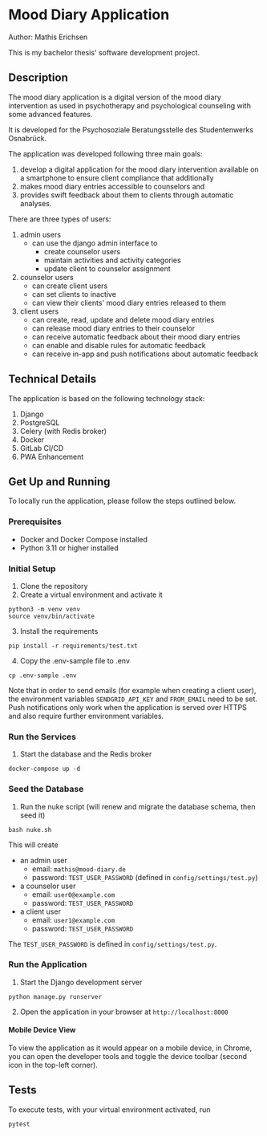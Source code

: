 # Mood Diary Application
Author: Mathis Erichsen

This is my bachelor thesis' software development project.

## Description

The mood diary application is a digital version of the mood diary intervention as used in psychotherapy and psychological counseling with some advanced features.

It is developed for the Psychosoziale Beratungsstelle des Studentenwerks Osnabrück.

The application was developed following three main goals:
1. develop a digital application for the mood diary intervention available on a smartphone to ensure client compliance that additionally
2. makes mood diary entries accessible to counselors and
3. provides swift feedback about them to clients through automatic analyses.

There are three types of users:
1. admin users
   - can use the django admin interface to
     - create counselor users
     - maintain activities and activity categories
     - update client to counselor assignment
2. counselor users
    - can create client users
    - can set clients to inactive
    - can view their clients' mood diary entries released to them
3. client users
    - can create, read, update and delete mood diary entries
    - can release mood diary entries to their counselor
    - can receive automatic feedback about their mood diary entries
    - can enable and disable rules for automatic feedback
    - can receive in-app and push notifications about automatic feedback

## Technical Details
The application is based on the following technology stack:
1. Django
2. PostgreSQL
3. Celery (with Redis broker)
4. Docker
5. GitLab CI/CD
6. PWA Enhancement

## Get Up and Running
To locally run the application, please follow the steps outlined below.

### Prerequisites
- Docker and Docker Compose installed
- Python 3.11 or higher installed

### Initial Setup
1. Clone the repository
2. Create a virtual environment and activate it
```shell
python3 -m venv venv
source venv/bin/activate
```
3. Install the requirements
```shell
pip install -r requirements/test.txt
```
4. Copy the .env-sample file to .env
```shell
cp .env-sample .env
```
Note that in order to send emails (for example when creating a client user), the environment variables `SENDGRID_API_KEY` and `FROM_EMAIL` need to be set.
Push notifications only work when the application is served over HTTPS and also require further environment variables.

### Run the Services
1. Start the database and the Redis broker
```shell
docker-compose up -d
```

### Seed the Database
1. Run the nuke script (will renew and migrate the database schema, then seed it)
```shell
bash nuke.sh
```
This will create
- an admin user
  - email: `mathis@mood-diary.de`
  - password: `TEST_USER_PASSWORD` (defined in `config/settings/test.py`)
- a counselor user
  - email: `user0@example.com`
  - password: `TEST_USER_PASSWORD`
- a client user
  - email: `user1@example.com`
  - password: `TEST_USER_PASSWORD`

The `TEST_USER_PASSWORD` is defined in `config/settings/test.py`.

### Run the Application
1. Start the Django development server
```shell
python manage.py runserver
```
2. Open the application in your browser at `http://localhost:8000`

#### Mobile Device View
To view the application as it would appear on a mobile device, in Chrome, you can open the developer tools and toggle the device toolbar (second icon in the top-left corner).

## Tests
To execute tests, with your virtual environment activated, run
```shell
pytest
```
